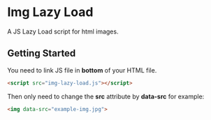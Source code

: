 # Img Lazy Load
A JS Lazy Load script for html images.

## Getting Started
You need to link JS file in  **bottom** of your HTML file.

```html
<script src="img-lazy-load.js"></script>
```

Then only need to change the **src** attribute by **data-src** for example:

```html
<img data-src="example-img.jpg">
```
